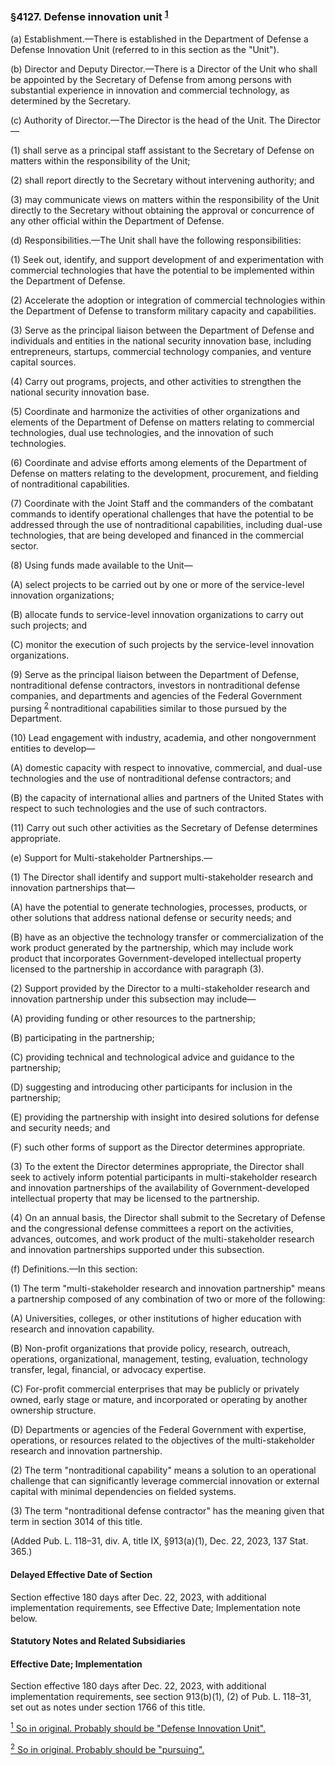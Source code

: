 ### §4127. Defense innovation unit <sup><a href="#4126_1_target" name="4126_1">1</a></sup> ###

(a) Establishment.—There is established in the Department of Defense a Defense Innovation Unit (referred to in this section as the "Unit").

(b) Director and Deputy Director.—There is a Director of the Unit who shall be appointed by the Secretary of Defense from among persons with substantial experience in innovation and commercial technology, as determined by the Secretary.

(c) Authority of Director.—The Director is the head of the Unit. The Director—

(1) shall serve as a principal staff assistant to the Secretary of Defense on matters within the responsibility of the Unit;

(2) shall report directly to the Secretary without intervening authority; and

(3) may communicate views on matters within the responsibility of the Unit directly to the Secretary without obtaining the approval or concurrence of any other official within the Department of Defense.

(d) Responsibilities.—The Unit shall have the following responsibilities:

(1) Seek out, identify, and support development of and experimentation with commercial technologies that have the potential to be implemented within the Department of Defense.

(2) Accelerate the adoption or integration of commercial technologies within the Department of Defense to transform military capacity and capabilities.

(3) Serve as the principal liaison between the Department of Defense and individuals and entities in the national security innovation base, including entrepreneurs, startups, commercial technology companies, and venture capital sources.

(4) Carry out programs, projects, and other activities to strengthen the national security innovation base.

(5) Coordinate and harmonize the activities of other organizations and elements of the Department of Defense on matters relating to commercial technologies, dual use technologies, and the innovation of such technologies.

(6) Coordinate and advise efforts among elements of the Department of Defense on matters relating to the development, procurement, and fielding of nontraditional capabilities.

(7) Coordinate with the Joint Staff and the commanders of the combatant commands to identify operational challenges that have the potential to be addressed through the use of nontraditional capabilities, including dual-use technologies, that are being developed and financed in the commercial sector.

(8) Using funds made available to the Unit—

(A) select projects to be carried out by one or more of the service-level innovation organizations;

(B) allocate funds to service-level innovation organizations to carry out such projects; and

(C) monitor the execution of such projects by the service-level innovation organizations.

(9) Serve as the principal liaison between the Department of Defense, nontraditional defense contractors, investors in nontraditional defense companies, and departments and agencies of the Federal Government pursing <sup><a href="#4127_2_target" name="4127_2">2</a></sup> nontraditional capabilities similar to those pursued by the Department.

(10) Lead engagement with industry, academia, and other nongovernment entities to develop—

(A) domestic capacity with respect to innovative, commercial, and dual-use technologies and the use of nontraditional defense contractors; and

(B) the capacity of international allies and partners of the United States with respect to such technologies and the use of such contractors.

(11) Carry out such other activities as the Secretary of Defense determines appropriate.

(e) Support for Multi-stakeholder Partnerships.—

(1) The Director shall identify and support multi-stakeholder research and innovation partnerships that—

(A) have the potential to generate technologies, processes, products, or other solutions that address national defense or security needs; and

(B) have as an objective the technology transfer or commercialization of the work product generated by the partnership, which may include work product that incorporates Government-developed intellectual property licensed to the partnership in accordance with paragraph (3).

(2) Support provided by the Director to a multi-stakeholder research and innovation partnership under this subsection may include—

(A) providing funding or other resources to the partnership;

(B) participating in the partnership;

(C) providing technical and technological advice and guidance to the partnership;

(D) suggesting and introducing other participants for inclusion in the partnership;

(E) providing the partnership with insight into desired solutions for defense and security needs; and

(F) such other forms of support as the Director determines appropriate.

(3) To the extent the Director determines appropriate, the Director shall seek to actively inform potential participants in multi-stakeholder research and innovation partnerships of the availability of Government-developed intellectual property that may be licensed to the partnership.

(4) On an annual basis, the Director shall submit to the Secretary of Defense and the congressional defense committees a report on the activities, advances, outcomes, and work product of the multi-stakeholder research and innovation partnerships supported under this subsection.

(f) Definitions.—In this section:

(1) The term "multi-stakeholder research and innovation partnership" means a partnership composed of any combination of two or more of the following:

(A) Universities, colleges, or other institutions of higher education with research and innovation capability.

(B) Non-profit organizations that provide policy, research, outreach, operations, organizational, management, testing, evaluation, technology transfer, legal, financial, or advocacy expertise.

(C) For-profit commercial enterprises that may be publicly or privately owned, early stage or mature, and incorporated or operating by another ownership structure.

(D) Departments or agencies of the Federal Government with expertise, operations, or resources related to the objectives of the multi-stakeholder research and innovation partnership.

(2) The term "nontraditional capability" means a solution to an operational challenge that can significantly leverage commercial innovation or external capital with minimal dependencies on fielded systems.

(3) The term "nontraditional defense contractor" has the meaning given that term in section 3014 of this title.

(Added Pub. L. 118–31, div. A, title IX, §913(a)(1), Dec. 22, 2023, 137 Stat. 365.)

#### Delayed Effective Date of Section ####

Section effective 180 days after Dec. 22, 2023, with additional implementation requirements, see Effective Date; Implementation note below.

#### **Statutory Notes and Related Subsidiaries** ####

#### Effective Date; Implementation ####

Section effective 180 days after Dec. 22, 2023, with additional implementation requirements, see section 913(b)(1), (2) of Pub. L. 118–31, set out as notes under section 1766 of this title.

[<sup>1</sup> So in original. Probably should be "Defense Innovation Unit".](#4127_1)

[<sup>2</sup> So in original. Probably should be "pursuing".](#4127_2)